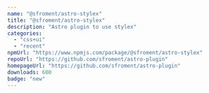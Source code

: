 ```yaml
---
name: "@sfroment/astro-stylex"
title: "@sfroment/astro-stylex"
description: "Astro plugin to use stylex"
categories:
  - "css+ui"
  - "recent"
npmUrl: "https://www.npmjs.com/package/@sfroment/astro-stylex"
repoUrl: "https://github.com/sfroment/astro-plugin"
homepageUrl: "https://github.com/sfroment/astro-plugin"
downloads: 600
badge: "new"
---
```

